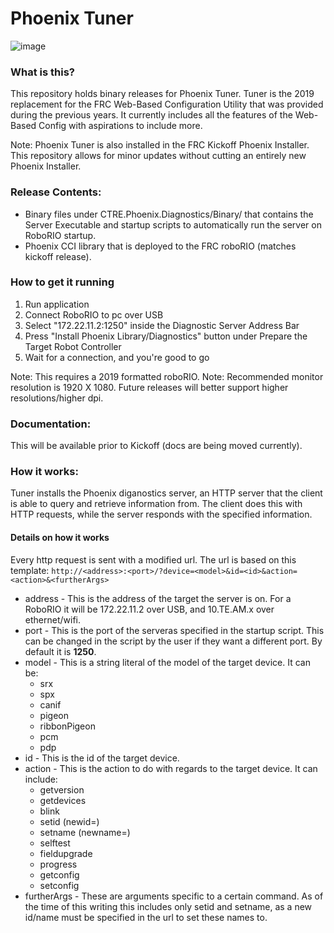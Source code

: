 # Phoenix Tuner

![image](https://user-images.githubusercontent.com/14191527/50705437-d16f9d80-1028-11e9-83a9-d9c69bba1a66.png)


### What is this?
This repository  holds binary releases for Phoenix Tuner.  Tuner is the 2019 replacement for the FRC Web-Based Configuration Utility that was provided during the previous years. It currently includes all the features of the Web-Based Config with aspirations to include more.

Note: Phoenix Tuner is also installed in the FRC Kickoff Phoenix Installer.  This repository allows for minor updates without cutting an entirely new Phoenix Installer.

### Release Contents:
 - Binary files under CTRE.Phoenix.Diagnostics/Binary/ that contains the Server Executable and startup scripts to automatically run the server on RoboRIO startup.
 - Phoenix CCI library that is deployed to the FRC roboRIO (matches kickoff release).
 
### How to get it running
1. Run application
2. Connect RoboRIO to pc over USB
3. Select "172.22.11.2:1250" inside the Diagnostic Server Address Bar
4. Press "Install Phoenix Library/Diagnostics" button under Prepare the Target Robot Controller
5. Wait for a connection, and you're good to go

Note: This requires a 2019 formatted roboRIO.
Note: Recommended monitor resolution is 1920 X 1080.  Future releases will better support higher resolutions/higher dpi.

### Documentation:
This will be available prior to Kickoff (docs are being moved currently).

### How it works:
Tuner installs the Phoenix diganostics server, an HTTP server that the client is able to query and retrieve information from. The client does this with HTTP requests, while the server responds with the specified information.

#### Details on how it works
Every http request is sent with a modified url. The url is based on this template:
`http://<address>:<port>/?device=<model>&id=<id>&action=<action>&<furtherArgs>`
 - address - This is the address of the target the server is on. For a RoboRIO it will be 172.22.11.2 over USB, and 10.TE.AM.x over ethernet/wifi.
 - port - This is the port of the serveras specified in the startup script. This can be changed in the script by the user if they want a different port. By default it is **1250**.
 - model - This is a string literal of the model of the target device. It can be: 
    - srx
    - spx
    - canif
    - pigeon
    - ribbonPigeon
    - pcm
    - pdp
 - id - This is the id of the target device.
 - action - This is the action to do with regards to the target device. It can include:
    - getversion
    - getdevices
    - blink
    - setid (newid=)
    - setname (newname=)
    - selftest
    - fieldupgrade
    - progress
    - getconfig
    - setconfig
 - furtherArgs - These are arguments specific to a certain command. As of the time of this writing this includes only setid and setname, as a new id/name must be specified in the url to set these names to.


